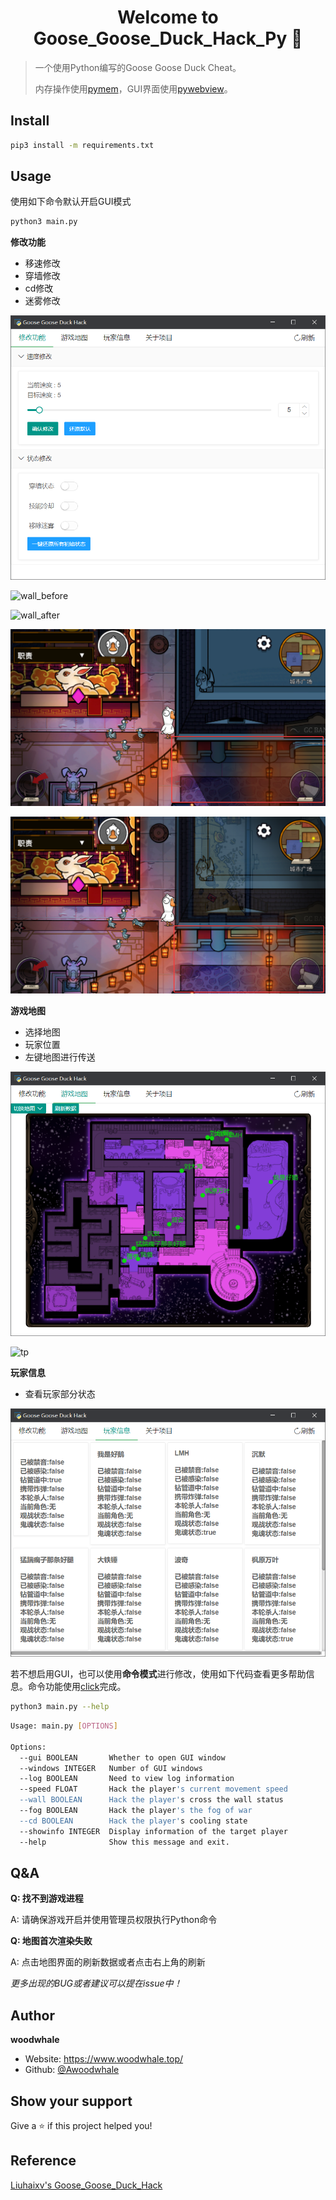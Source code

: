 <h1 align="center">Welcome to Goose_Goose_Duck_Hack_Py 🐋</h1>
<p>
</p>


> 一个使用Python编写的Goose Goose Duck Cheat。
>
> 内存操作使用[pymem](https://github.com/srounet/Pymem)，GUI界面使用[pywebview](https://github.com/r0x0r/pywebview)。

## Install

```sh
pip3 install -m requirements.txt
```

## Usage

使用如下命令默认开启GUI模式

```sh
python3 main.py
```

**修改功能**

- 移速修改
- 穿墙修改
- cd修改
- 迷雾修改

![GUI](img/gui.png)

![wall_before](img/wall_before.gif)

![wall_after](img/wall_after.gif)

![fog_before](img/fog_before.png)

![fog_after](img/fog_after.png)

**游戏地图**

- 选择地图
- 玩家位置
- 左键地图进行传送

![map](img/map.png)

![tp](img/tp.gif)

**玩家信息**

- 查看玩家部分状态

![map](img/players.png)



若不想启用GUI，也可以使用**命令模式**进行修改，使用如下代码查看更多帮助信息。命令功能使用[click](https://github.com/pallets/click)完成。

```sh
python3 main.py --help
```

```sh
Usage: main.py [OPTIONS]

Options:
  --gui BOOLEAN       Whether to open GUI window
  --windows INTEGER   Number of GUI windows
  --log BOOLEAN       Need to view log information
  --speed FLOAT       Hack the player's current movement speed
  --wall BOOLEAN      Hack the player's cross the wall status
  --fog BOOLEAN       Hack the player's the fog of war
  --cd BOOLEAN        Hack the player's cooling state
  --showinfo INTEGER  Display information of the target player
  --help              Show this message and exit.
```
## Q&A

**Q: 找不到游戏进程**

A: 请确保游戏开启并使用管理员权限执行Python命令

**Q: 地图首次渲染失败**

A: 点击地图界面的刷新数据或者点击右上角的刷新



*更多出现的BUG或者建议可以提在issue中！*

## Author

 **woodwhale**

* Website: https://www.woodwhale.top/
* Github: [@Awoodwhale](https://github.com/Awoodwhale)

## Show your support

Give a ⭐️ if this project helped you!

## Reference

[Liuhaixv's Goose_Goose_Duck_Hack](https://github.com/Liuhaixv/Goose_Goose_Duck_Hack/)